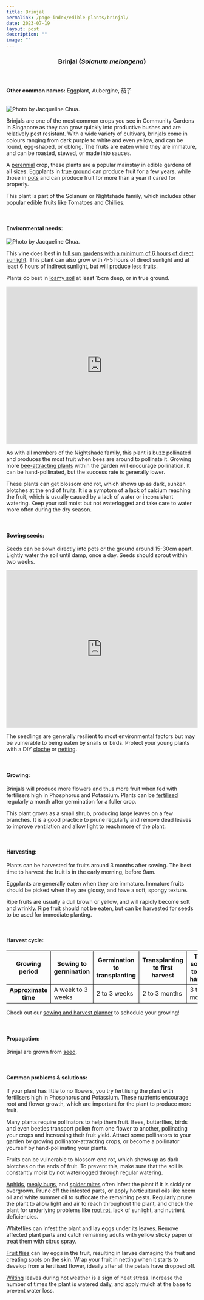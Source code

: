 ```yaml
---
title: Brinjal
permalink: /page-index/edible-plants/brinjal/
date: 2023-07-19
layout: post
description: ""
image: ""
---
```

<header>
	<h3>Brinjal (<em>Solanum melongena</em>)</h3>
</header>
	
<section>
	<p><strong>Other common names:</strong> Eggplant, Aubergine, 茄子</p>
	<br>
</section>

<section>
	<img title="Photo by Jacqueline Chua." src="/images/Plants/Brinjal_JacChua%20(2).jpg">
	<p>Brinjals are one of the most common crops you see in Community Gardens in Singapore as they can grow quickly into productive bushes and are relatively pest resistant. With a wide variety of cultivars, brinjals come in colours ranging from dark purple to white and even yellow, and can be round, egg-shaped, or oblong. The fruits are eaten while they are immature, and can be roasted, stewed, or made into sauces.</p>
	<p>A <a href="/learn-more-about-gardening/glossary/#p">perennial</a> crop, these plants are a popular mainstay in edible gardens of all sizes. Eggplants in <a href="/page-index/horticulture-techniques/true-ground/">true ground</a> can produce fruit for a few years, while those in <a href="/page-index/horticulture-techniques/planting-in-containers/">pots</a> and can produce fruit for more than a year if cared for properly.</p>
	<p>This plant is part of the Solanum or Nightshade family, which includes other popular edible fruits like Tomatoes and Chillies.</p>
	<br>
</section>

<section>
	<h4>Environmental needs:</h4>
	<img title="Photo by Jacqueline Chua." src="/images/Plants/Brinjal_JacChua%20(1).jpg">
	<p>This vine does best in <a href="/page-index/horticulture-techniques/gauging-light">full sun gardens with a minimum of 6 hours of direct sunlight</a>. This plant can also grow with 4-5 hours of direct sunlight and at least 6 hours of indirect sunlight, but will produce less fruits.</p>
	<p>Plants do best in <a href="/page-index/horticulture-techniques/soil/">loamy soil</a> at least 15cm deep, or in true ground.</p>
	<iframe width="100%" height="415" src="https://www.youtube.com/embed/eGBg_S8yj0U" title="YouTube video player" frameborder="0" allow="accelerometer; autoplay; clipboard-write; encrypted-media; gyroscope; picture-in-picture; web-share" allowfullscreen=""></iframe>	<br>
	<p>As with all members of the Nightshade family, this plant is buzz pollinated and produces the most fruit when bees are around to pollinate it. Growing more <a href="/page-index/glossary/biodiversity-attracting-plants">bee-attracting plants</a> within the garden will encourage pollination. It can be hand-pollinated, but the success rate is generally lower. </p>
	<p>These plants can get blossom end rot, which shows up as dark, sunken blotches at the end of fruits. It is a symptom of a lack of calcium reaching the fruit, which is usually caused by a lack of water or inconsistent watering. Keep your soil moist but not waterlogged and take care to water more often during the dry season.</p>
	<br>
</section>

<section>
  <h4>Sowing seeds:</h4>
	<p>Seeds can be sown directly into pots or the ground around 15-30cm apart. Lightly water the soil until damp, once a day. Seeds should sprout within two weeks. </p>
		<iframe width="100%" height="415" src="https://www.youtube.com/embed/x7J87wY7U6s" title="YouTube video player" frameborder="0" allow="accelerometer; autoplay; clipboard-write; encrypted-media; gyroscope; picture-in-picture; web-share" allowfullscreen=""></iframe>	<br>
	<p>The seedlings are generally resilient to most environmental factors but may be vulnerable to being eaten by snails or birds. Protect your young plants with a DIY <a href="/page-index/horticulture-techniques/cloches">cloche</a> or <a href="/page-index/hardscapes/netting">netting</a>.</p>
	<br>
</section>

<section>
	<h4>Growing:</h4>
	<p>Brinjals will produce more flowers and thus more fruit when fed with fertilisers high in Phosphorus and Potassium. Plants can be <a href="/page-index/horticulture-techniques/fertilising">fertilised</a> regularly a month after germination for a fuller crop.</p>
	<p>This plant grows as a small shrub, producing large leaves on a few branches. It is a good practice to prune regularly and remove dead leaves to improve ventilation and allow light to reach more of the plant. </p>
	<br>
</section>

<section>
	<h4>Harvesting:</h4>
	<p>Plants can be harvested for fruits around 3 months after sowing. The best time to harvest the fruit is in the early morning, before 9am.</p>
	<p>Eggplants are generally eaten when they are immature. Immature fruits should be picked when they are glossy, and have a soft, spongy texture.</p>
	<p>Ripe fruits are usually a dull brown or yellow, and will rapidly become soft and wrinkly. Ripe fruit should not be eaten, but can be harvested for seeds to be used for immediate planting. </p>
	<br>
</section>

<section>
	<h4>Harvest cycle:</h4>
	<table>
		<thead>
			<tr>
				<th style="border-bottom:0px; border-right:solid 1px;">Growing period</th>
				<th style="border-bottom:0px; border-right:solid 1px;">Sowing to germination</th>
				<th style="border-bottom:0px; border-right:solid 1px;">Germination to transplanting</th>
				<th style="border-bottom:0px; border-right:solid 1px;">Transplanting to first harvest</th>
				<th style="border-bottom:0px; border-left:solid 1px;">Total sowing to first harvest</th>
			</tr>
		</thead>
		<tbody>
			<tr>
				<th style="border-right:solid 1px;">Approximate time</th>
				<td style="border-right:solid 1px;">A week to 3 weeks</td>
				<td style="border-right:solid 1px;">2 to 3 weeks</td>
				<td style="border-right:solid 1px;">2 to 3 months</td>
				<td style="border-left:solid 1px;">3 to 4 months</td>
			</tr>
		</tbody>
	</table>
	<p>Check out our&nbsp;<a href="/digital-tools/sowing-planner/">sowing and harvest planner</a>&nbsp;to schedule your growing! </p>
<br>
</section>

<section>
	<h4>Propagation:</h4>
	<p>Brinjal are grown from <a href="/page-index/horticulture-techniques/propagating-by-seed">seed</a>.</p>
	<br>
</section>

<section>
	<h4>Common problems &amp; solutions:</h4>
	<p>If your plant has little to no flowers, you try fertilising the plant with fertilisers high in Phosphorus and Potassium. These nutrients encourage root and flower growth, which are important for the plant to produce more fruit.</p>
	<p>Many plants require pollinators to help them fruit. Bees, butterflies, birds and even beetles transport pollen from one flower to another, pollinating your crops and increasing their fruit yield. Attract some pollinators to your garden by growing pollinator-attracting crops, or become a pollinator yourself by hand-pollinating your plants.</p>
	<p>Fruits can be vulnerable to blossom end rot, which shows up as dark blotches on the ends of fruit. To prevent this, make sure that the soil is constantly moist by not waterlogged through regular watering.</p>
	<p><a href="/page-index/pests/aphids">Aphids</a>, <a href="/page-index/pests/mealy-bugs">mealy bugs</a>, and <a href="/page-index/pests/spider-mites">spider mites</a> often infest the plant if it is sickly or overgrown. Prune off the infested parts, or apply horticultural oils like neem oil and white summer oil to suffocate the remaining pests. Regularly prune the plant to allow light and air to reach throughout the plant, and check the plant for underlying problems like <a href="/page-index/plant-problems/root-rot">root rot</a>, lack of sunlight, and nutrient deficiencies. </p>
	<p>Whiteflies can infest the plant and lay eggs under its leaves. Remove affected plant parts and catch remaining adults with yellow sticky paper or treat them with citrus spray. </p>
	<p><a href="/page-index/pests/oriental-fruit-flies">Fruit flies</a> can lay eggs in the fruit, resulting in larvae damaging the fruit and creating spots on the skin. Wrap your fruit in netting when it starts to develop from a fertilised flower, ideally after all the petals have dropped off. </p>
	<p><a href="/page-index/plant-problems/wilting">Wilting</a> leaves during hot weather is a sign of heat stress. Increase the number of times the plant is watered daily, and apply mulch at the base to prevent water loss. </p>
	<br>
</section>